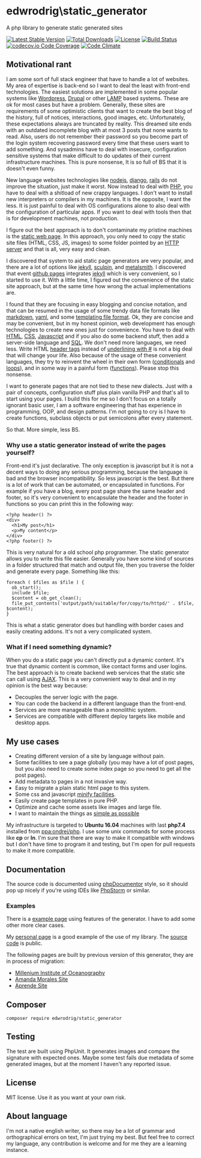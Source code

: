 edwrodrig\static_generator
========
A php library to generate static generated sites

[![Latest Stable Version](https://poser.pugx.org/edwrodrig/static_generator/v/stable)](https://packagist.org/packages/edwrodrig/static_generator)
[![Total Downloads](https://poser.pugx.org/edwrodrig/static_generator/downloads)](https://packagist.org/packages/edwrodrig/static_generator)
[![License](https://poser.pugx.org/edwrodrig/static_generator/license)](https://packagist.org/packages/edwrodrig/static_generator)
[![Build Status](https://travis-ci.org/edwrodrig/static_generator.svg?branch=master)](https://travis-ci.org/edwrodrig/static_generator)
[![codecov.io Code Coverage](https://codecov.io/gh/edwrodrig/static_generator/branch/master/graph/badge.svg)](https://codecov.io/github/edwrodrig/static_generator?branch=master)
[![Code Climate](https://codeclimate.com/github/edwrodrig/static_generator/badges/gpa.svg)](https://codeclimate.com/github/edwrodrig/static_generator)

## Motivational rant

I am some sort of full stack engineer that have to handle a lot of websites. My area of expertise is back-end so I want to deal the least with front-end technologies.
The easiest solutions are implemented in some popular systems like [Wordpress](https://wordpress.com), [Drupal](https://www.drupal.org) or other [LAMP](https://en.wikipedia.org/wiki/LAMP) based systems.
These are ok for most cases but have a problem. Generally, these sites are requirements of some optimistic clients that want to create the best blog of the history, full of notices, interactions, good images, etc.
Unfortunately, these expectations always are truncated by reality.
This dreamed site ends with an outdated incomplete blog with at most 3 posts that none wants to read.
Also, users do not remember their password so you become part of the login system recovering password every time that these users want to add something.
And sysadmins have to deal with insecure, configuration sensitive systems that make difficult to do updates of their current infrastructure machines.
This is pure nonsense, It is so full of BS that it is doesn't even funny.

New language websites technologies like [nodejs](https://nodejs.org/), [django](https://www.djangoproject.com), [rails](https://rubyonrails.org/) do not improve the situation, just make it worst.
Now instead to deal with [PHP](http://www.php.net), you have to deal with a shitload of new crappy languages.
I don't want to install new interpreters or compilers in my machines. It is the opposite, I want the less. It is just painful to deal with OS configurations alone to also deal with the configuration of particular apps.
If you want to deal with tools then that is for development machines, not production.

I figure out the best approach is to don't contaminate my pristine machines is the [static web page](https://en.wikipedia.org/wiki/Static_web_page).
In this approach, you only need to copy the static site files (HTML, CSS, JS, images) to some folder pointed by an [HTTP server](https://en.wikipedia.org/wiki/Web_server)
and that is all, very easy and clean.

I discovered that system to aid static page generators are very popular, and there are a lot of options like [jekyll](https://jekyllrb.com/), [sculpin](https://sculpin.io/), and [metalsmith](http://www.metalsmith.io/).
I discovered that event [github pages](https://pages.github.com/) integrates [jekyll](https://jekyllrb.com/) which is very convenient, so I started to use it.
With a little time, I figured out the convenience of the static site approach, but at the same time how wrong the actual implementations are.

I found that they are focusing in easy blogging and concise notation, and that can be resumed in the usage of some trendy data file formats like [markdown](https://en.wikipedia.org/wiki/Markdown), [yaml](https://en.wikipedia.org/wiki/YAML), and some [templating file format](http://shopify.github.io/liquid/).
Ok, they are concise and may be convenient, but in my honest opinion, web development has enough technologies to create new ones just for convenience.
You have to deal with [HTML](https://en.wikipedia.org/wiki/HTML), [CSS](https://en.wikipedia.org/wiki/Cascading_Style_Sheets), [Javascript](https://en.wikipedia.org/wiki/JavaScript) and if you also do some backend stuff, then add a server-side language and [SQL](https://en.wikipedia.org/wiki/SQL). We don't need more languages, we need less.
Write HTML [header tags](https://www.w3schools.com/tags/tag_hn.asp) instead of [underlining with #](https://github.com/adam-p/markdown-here/wiki/Markdown-Cheatsheet#headers) is not a big deal that will change your life.
Also because of the usage of these convenient languages, they try to reinvent the wheel in their own form ([conditionals](http://shopify.github.io/liquid/tags/control-flow/) and [loops](http://shopify.github.io/liquid/tags/iteration/)), and in some way in a painful form ([functions](http://hamishwillee.github.io/2014/11/13/jekyll-includes-are-functions)). Please stop this nonsense.

I want to generate pages that are not tied to these new dialects. Just with a pair of concepts, configuration stuff plus plain vanilla PHP and that's all to start using your pages.
I build this for me so I don't focus on a totally ignorant basic user, I am a software engineering that has experience in programming, OOP, and design patterns. I'm not going to cry is I have to create functions, subclass objects or put semicolons after every statement.

So that. More simple, less BS.

### Why use a static generator instead of write the pages yourself?

Front-end it's just declarative. The only exception is javascript but it is not a decent ways to doing any serious programming, because the language is bad and the browser incompatibility. So less javascript is the best.
But there is a lot of work that can be automated, or encapsulated in functions. For example if you have a blog, every post page share the same header and footer, so it's very convenient to encapsulate the header and the footer in functions so you can print this in the following way:
```
<?php header() ?>
<div>
  <h1>My post</h1>
  <p>My content</p>
</div>
<?php footer() ?>
```
This is very natural for a old school php programmer.
The static generator allows you to write this file easier.
Generally you have some kind of sources in a folder structured that match and output file, then you traverse the folder and generate every page.
Something like this:
```
foreach ( $files as $file ) {
  ob_start();
  include $file;
  $content = ob_get_clean();
  file_put_contents('output/path/suitable/for/copy/to/httpd/' . $file, $content);
}
```
This is what a static generator does but handling with border cases and easily creating addons. It's not a very complicated system.

### What if I need something dynamic?

When you do a static page you can't directly put a dynamic content. It's true that dynamic content is common, like contact forms and user logins.
The best approach is to create backend web services that the static site can call using [AJAX](https://en.wikipedia.org/wiki/Ajax_(programming)).
This is a very convenient way to deal and in my opinion is the best way because:
 * Decouples the server logic with the page.
 * You can code the backend in a different language than the front-end.
 * Services are more manageable than a monolithic system.
 * Services are compatible with different deploy targets like mobile and desktop apps.

 
## My use cases

 * Creating different version of a site by language without pain.
 * Some facilities to see a page globally (you may have a lot of post pages, but you also need to create some index page so you need to get all the post pages).
 * Add metadata to pages in a not invasive way.
 * Easy to migrate a plain static html page to this system.
 * Some css and javascript [minify facilities](https://github.com/matthiasmullie/minify).
 * Easily create page templates in pure PHP.
 * Optimize and cache some assets like images and large file.
 * I want to maintain the things as [simple as possible](https://en.wikipedia.org/wiki/KISS_principle)  

My infrastructure is targeted to __Ubuntu 16.04__ machines with last __php7.4__ installed from [ppa:ondrej/php](https://launchpad.net/~ondrej/+archive/ubuntu/php).
I use some unix commands for some process like __cp__ or __ln__.
I'm sure that there are way to make it compatible with windows but I don't have time to program it and testing,
but I'm open for pull requests to make it more compatible.

## Documentation
The source code is documented using [phpDocumentor](http://docs.phpdoc.org/references/phpdoc/basic-syntax.html) style,
so it should pop up nicely if you're using IDEs like [PhpStorm](https://www.jetbrains.com/phpstorm) or similar.

### Examples

There is a [example page](https://github.com/edwrodrig/static_generator/tree/master/examples) using features of the generator. I have to add some other more clear cases.

My [personal page](https://www.edwin.cl) is a good example of the use of my library. The [source code](https://github.com/edwrodrig/edwin_site) is public.

The following pages are built by previous version of this generator, they are in process of migration:
* [Millenium Institute of Oceanography](http://en.imo-chile.cl/)
* [Amanda Morales Site](http://www.amandamorales.cl)
* [Aprende Site](http://www.a-prendechile.cl)
    

## Composer
```
composer require edwrodrig/static_generator
```

## Testing
The test are built using PhpUnit. It generates images and compare the signature with expected ones. Maybe some test fails due metadata of some generated images, but at the moment I haven't any reported issue.

## License
MIT license. Use it as you want at your own risk.

## About language
I'm not a native english writer, so there may be a lot of grammar and orthographical errors on text, I'm just trying my best. But feel free to correct my language, any contribution is welcome and for me they are a learning instance.

